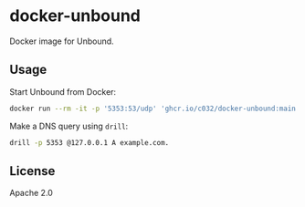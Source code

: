 # docker-unbound

Docker image for Unbound.

## Usage

Start Unbound from Docker:

```sh
docker run --rm -it -p '5353:53/udp' 'ghcr.io/c032/docker-unbound:main'
```

Make a DNS query using `drill`:

```sh
drill -p 5353 @127.0.0.1 A example.com.
```

## License

Apache 2.0
